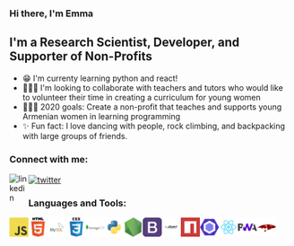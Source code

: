 ### Hi there, I'm Emma 
<!-- - aka [EmmaCodes][website] -->

## I'm a Research Scientist, Developer, and Supporter of Non-Profits
<!-- - I'm currently working on a [A personal blog site][website]! -->
- 😁 I'm currenty learning python and react! 
- 👩🏻‍🏫 I'm looking to collaborate with teachers and tutors who would like to volunteer their time in creating a curriculum for young women
- 🙋🏻‍♀️ 2020 goals: Create a non-profit that teaches and supports young Armenian women in learning programming
- ✨ Fun fact: I love dancing with people, rock climbing, and backpacking with large groups of friends. 


### Connect with me:

[<img align="left" alt="linkedin" width="34px" src="https://cdn.jsdelivr.net/npm/simple-icons@v3/icons/linkedin.svg" />](https://www.linkedin.com/in/armenuhi-avanesyan-99101286/)
[<img align="center" alt="twitter" width="34px" src="https://cdn.jsdelivr.net/npm/simple-icons@v3/icons/twitter.svg" />](https://twitter.com/EmmaPrograms)



### Languages and Tools:

[<img align="left" alt="twitter" width="34px" src="https://raw.githubusercontent.com/github/explore/80688e429a7d4ef2fca1e82350fe8e3517d3494d/topics/javascript/javascript.png" />](https://github.com/topics/javascript)
[<img align="left" alt="twitter" width="34px" src="https://raw.githubusercontent.com/github/explore/80688e429a7d4ef2fca1e82350fe8e3517d3494d/topics/html/html.png" />]()
[<img align="left" alt="twitter" width="34px" src="https://raw.githubusercontent.com/github/explore/80688e429a7d4ef2fca1e82350fe8e3517d3494d/topics/mysql/mysql.png" />]()
[<img align="left" alt="twitter" width="34px" src="https://raw.githubusercontent.com/github/explore/80688e429a7d4ef2fca1e82350fe8e3517d3494d/topics/css/css.png" />]()
[<img align="left" alt="twitter" width="34px" src="https://raw.githubusercontent.com/github/explore/80688e429a7d4ef2fca1e82350fe8e3517d3494d/topics/mongodb/mongodb.png" />]()
[<img align="left" alt="twitter" width="34px" src="https://raw.githubusercontent.com/github/explore/80688e429a7d4ef2fca1e82350fe8e3517d3494d/topics/python/python.png" />]()
[<img align="left" alt="twitter" width="34px" src="https://raw.githubusercontent.com/github/explore/80688e429a7d4ef2fca1e82350fe8e3517d3494d/topics/nodejs/nodejs.png" />]()
[<img align="left" alt="twitter" width="34px" src="https://raw.githubusercontent.com/github/explore/80688e429a7d4ef2fca1e82350fe8e3517d3494d/topics/bootstrap/bootstrap.png" />]()
[<img align="left" alt="twitter" width="34px" src="https://raw.githubusercontent.com/github/explore/80688e429a7d4ef2fca1e82350fe8e3517d3494d/topics/jquery/jquery.png" />]()
[<img align="left" alt="twitter" width="34px" src="https://raw.githubusercontent.com/github/explore/80688e429a7d4ef2fca1e82350fe8e3517d3494d/topics/npm/npm.png" />]()
[<img align="left" alt="twitter" width="34px" src="https://raw.githubusercontent.com/github/explore/80688e429a7d4ef2fca1e82350fe8e3517d3494d/topics/eslint/eslint.png" />]()
[<img align="left" alt="twitter" width="34px" src="https://raw.githubusercontent.com/github/explore/80688e429a7d4ef2fca1e82350fe8e3517d3494d/topics/react/react.png" />]()
[<img align="left" alt="twitter" width="34px" src="https://raw.githubusercontent.com/github/explore/80688e429a7d4ef2fca1e82350fe8e3517d3494d/topics/pwa/pwa.png" />](https://github.com/topics/pwa)
[<img align="left" alt="twitter" width="34px" src="https://raw.githubusercontent.com/github/explore/80688e429a7d4ef2fca1e82350fe8e3517d3494d/topics/mongoose/mongoose.png" />](https://github.com/topics/pwa)
<!-- [<img align="left" alt="twitter" width="34px" src="https://raw.githubusercontent.com/github/explore/80688e429a7d4ef2fca1e82350fe8e3517d3494d/topics/heroku/heroku.png" />](https://github.com/topics/pwa) -->


